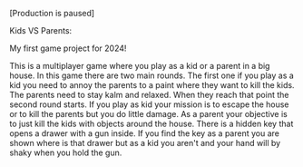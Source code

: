[Production is paused]

Kids VS Parents:

My first game project for 2024!

This is a multiplayer game where you play as a kid or a parent in a big house. In this game there are two main rounds. The first one if you play as a kid you need to annoy the parents to a paint where they want to kill the kids. The parents need to stay kalm and relaxed. When they reach that point the second round starts. If you play as kid your mission is to escape the house or to kill the parents but you do little damage. As a parent your objective is to just kill the kids with objects around the house. There is a hidden key that opens a drawer with a gun inside. If you find the key as a parent you are shown where is that drawer but as a kid you aren't and your hand will by shaky when you hold the gun.